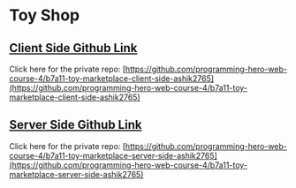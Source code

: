 # Toy Shop 
## [Client Side Github Link](https://github.com/programming-hero-web-course-4/b7a11-toy-marketplace-client-side-ashik2765)
Click here for the private repo: [https://github.com/programming-hero-web-course-4/b7a11-toy-marketplace-client-side-ashik2765](https://github.com/programming-hero-web-course-4/b7a11-toy-marketplace-client-side-ashik2765)



## [Server Side Github Link](https://github.com/programming-hero-web-course-4/b7a11-toy-marketplace-server-side-ashik2765)
Click here for the private repo: [https://github.com/programming-hero-web-course-4/b7a11-toy-marketplace-server-side-ashik2765](https://github.com/programming-hero-web-course-4/b7a11-toy-marketplace-server-side-ashik2765)